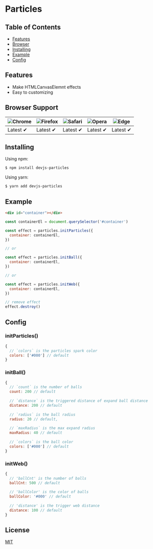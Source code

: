 # Particles

## Table of Contents

  - [Features](#features)
  - [Browser](#browser-support)
  - [Installing](#installing)
  - [Example](#example)
  - [Config](#config)

## Features

- Make HTMLCanvasElemnt effects
- Easy to customizing

## Browser Support

![Chrome](https://raw.githubusercontent.com/alrra/browser-logos/main/src/chrome/chrome_48x48.png) | ![Firefox](https://raw.githubusercontent.com/alrra/browser-logos/main/src/firefox/firefox_48x48.png) | ![Safari](https://raw.githubusercontent.com/alrra/browser-logos/main/src/safari/safari_48x48.png) | ![Opera](https://raw.githubusercontent.com/alrra/browser-logos/main/src/opera/opera_48x48.png) | ![Edge](https://raw.githubusercontent.com/alrra/browser-logos/main/src/edge/edge_48x48.png) |
--- | --- | --- | --- | --- |
Latest ✔ | Latest ✔ | Latest ✔ | Latest ✔ | Latest ✔ |

## Installing

Using npm:
```bash
$ npm install devjs-particles
```

Using yarn:
```bash
$ yarn add devjs-particles
```

## Example

```html
<div id="container"></div>
```
``` javascript
const containerEl = document.querySelector('#container')

const effect = particles.initParticles({
  container: containerEl,
})

// or

const effect = particles.initBall({
  container: containerEl,
})

// or

const effect = particles.initWeb({
  container: containerEl,
})

// remove effect
effect.destroy()
```

## Config

### initParticles()
```javascript
{
  // `colors` is the particles spark color
  colors: ['#000'] // default
}
```

### initBall()
```javascript
{
  // `count` is the number of balls
  count: 200 // default
  
  // `distance` is the triggered distance of expand ball distance
  distance: 200 // default
  
  // `radius` is the ball radius
  radius: 20 // default,
  
  // `maxRadius` is the max expand radius
  maxRadius: 40 // default
  
  // `colors` is the ball color
  colors: ['#000'] // default
}
```

### initWeb()
```javascript
{
  // 'ballCnt' is the number of balls
  ballCnt: 500 // default
  
  // 'ballColor' is the color of balls
  ballColor: '#000' // default
  
  // 'distance' is the trigger web distance
  distance: 100 // default
}
```

## License

[MIT](LICENSE)